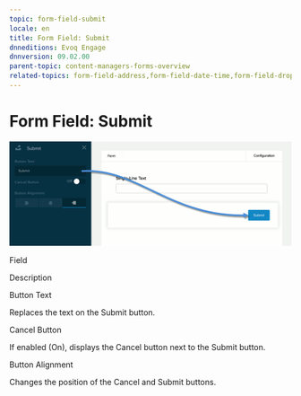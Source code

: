 ```yaml
---
topic: form-field-submit
locale: en
title: Form Field: Submit
dnneditions: Evoq Engage
dnnversion: 09.02.00
parent-topic: content-managers-forms-overview
related-topics: form-field-address,form-field-date-time,form-field-dropdown,form-field-email,form-field-esignature,form-field-multi-line-text,form-field-multiple-choice,form-field-name,form-field-number,form-field-phone-number,form-field-single-line-text,form-field-static-text,form-field-terms-conditions,form-field-url-website
---
```


# Form Field: Submit

  

![Settings for the Submit and Cancel buttons](img/scr-FormField-Submit.gif)

  

Field

Description

Button Text

Replaces the text on the Submit button.

Cancel Button

If enabled (On), displays the Cancel button next to the Submit button.

Button Alignment

Changes the position of the Cancel and Submit buttons.